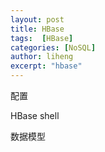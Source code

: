 ```yaml
---
layout: post
title: HBase
tags:  [HBase]
categories: [NoSQL]
author: liheng
excerpt: "hbase"
---
```


配置

HBase shell

数据模型





